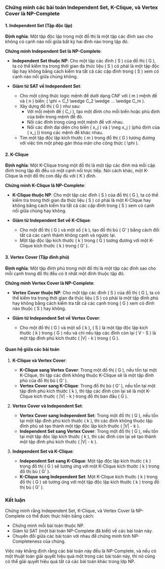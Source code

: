 ### Chứng minh các bài toán Independent Set, K-Clique, và Vertex Cover là NP-Complete

#### 1. Independent Set (Tập độc lập)

**Định nghĩa**: Một tập độc lập trong một đồ thị là một tập các đỉnh sao cho không có cạnh nào nối giữa bất kỳ hai đỉnh nào trong tập đó.

**Chứng minh Independent Set là NP-Complete**:
- **Independent Set thuộc NP**: Cho một tập các đỉnh \( S \) của đồ thị \( G \), ta có thể kiểm tra trong thời gian đa thức liệu \( S \) có phải là một tập độc lập hay không bằng cách kiểm tra tất cả các cặp đỉnh trong \( S \) xem có cạnh nào nối giữa chúng không.
  
- **Giảm từ SAT về Independent Set**:
  - Cho một công thức logic mệnh đề dưới dạng CNF với \( m \) mệnh đề và \( n \) biến: \( \phi = C_1 \wedge C_2 \wedge ... \wedge C_m \).
  - Xây dựng đồ thị \( G \) như sau:
    - Với mỗi mệnh đề \( C_i \), tạo một đỉnh cho mỗi biến hoặc phủ định của biến trong mệnh đề đó.
    - Nối các đỉnh trong cùng một mệnh đề với nhau.
    - Nối các đỉnh đại diện cho biến \( x_j \) và \( \neg x_j \) (phủ định của \( x_j \)) trong các mệnh đề khác nhau.
  - Tìm một tập độc lập kích thước \( m \) trong đồ thị \( G \) tương đương với việc tìm một phép gán thỏa mãn cho công thức \( \phi \).

#### 2. K-Clique

**Định nghĩa**: Một K-Clique trong một đồ thị là một tập các đỉnh mà mỗi cặp đỉnh trong tập đó đều có một cạnh nối trực tiếp. Nói cách khác, một K-Clique là một đồ thị con đầy đủ với \( K \) đỉnh.

**Chứng minh K-Clique là NP-Complete**:
- **K-Clique thuộc NP**: Cho một tập các đỉnh \( S \) của đồ thị \( G \), ta có thể kiểm tra trong thời gian đa thức liệu \( S \) có phải là một K-Clique hay không bằng cách kiểm tra tất cả các cặp đỉnh trong \( S \) xem có cạnh nối giữa chúng hay không.

- **Giảm từ Independent Set về K-Clique**:
  - Cho một đồ thị \( G \) và một số \( k \), tạo đồ thị bù \( G' \) bằng cách đổi tất cả các cạnh thành không cạnh và ngược lại.
  - Một tập độc lập kích thước \( k \) trong \( G \) tương đương với một K-Clique kích thước \( k \) trong \( G' \).

#### 3. Vertex Cover (Tập đỉnh phủ)

**Định nghĩa**: Một tập đỉnh phủ trong một đồ thị là một tập các đỉnh sao cho mỗi cạnh trong đồ thị đều có ít nhất một đỉnh thuộc tập đó.

**Chứng minh Vertex Cover là NP-Complete**:
- **Vertex Cover thuộc NP**: Cho một tập các đỉnh \( S \) của đồ thị \( G \), ta có thể kiểm tra trong thời gian đa thức liệu \( S \) có phải là một tập đỉnh phủ hay không bằng cách kiểm tra tất cả các cạnh trong \( G \) xem có đỉnh nào thuộc \( S \) hay không.

- **Giảm từ Independent Set về Vertex Cover**:
  - Cho một đồ thị \( G \) và một số \( k \), \( S \) là một tập độc lập kích thước \( k \) trong \( G \) nếu và chỉ nếu tập các đỉnh còn lại \( V - S \) là một tập đỉnh phủ kích thước \( |V| - k \) trong \( G \).

#### Quan hệ giữa các bài toán

1. **K-Clique và Vertex Cover**:
   - **K-Clique sang Vertex Cover**: Trong một đồ thị \( G \), nếu tồn tại một K-Clique, thì tập các đỉnh không thuộc K-Clique sẽ là một tập đỉnh phủ của đồ thị bù \( G' \).
   - **Vertex Cover sang K-Clique**: Trong đồ thị bù \( G' \), nếu tồn tại một tập đỉnh phủ kích thước \( k \), thì tập các đỉnh còn lại sẽ là một K-Clique kích thước \( |V| - k \) trong đồ thị ban đầu \( G \).

2. **Vertex Cover và Independent Set**:
   - **Vertex Cover sang Independent Set**: Trong một đồ thị \( G \), nếu tồn tại một tập đỉnh phủ kích thước \( k \), thì các đỉnh không thuộc tập đỉnh phủ sẽ tạo thành một tập độc lập kích thước \( |V| - k \).
   - **Independent Set sang Vertex Cover**: Trong một đồ thị \( G \), nếu tồn tại một tập độc lập kích thước \( k \), thì các đỉnh còn lại sẽ tạo thành một tập đỉnh phủ kích thước \( |V| - k \).

3. **Independent Set và K-Clique**:
   - **Independent Set sang K-Clique**: Một tập độc lập kích thước \( k \) trong đồ thị \( G \) sẽ tương ứng với một K-Clique kích thước \( k \) trong đồ thị bù \( G' \).
   - **K-Clique sang Independent Set**: Một K-Clique kích thước \( k \) trong đồ thị \( G \) sẽ tương ứng với một tập độc lập kích thước \( k \) trong đồ thị bù \( G' \).

### Kết luận

Chứng minh rằng Independent Set, K-Clique, và Vertex Cover là NP-Complete có thể được thực hiện bằng cách:

- Chứng minh mỗi bài toán thuộc NP.
- Giảm từ SAT (một bài toán NP-Complete đã biết) về các bài toán này.
- Chuyển đổi giữa các bài toán với nhau để chứng minh tính NP-Completeness của chúng.

Việc này khẳng định rằng các bài toán này đều là NP-Complete, và nếu có một thuật toán giải quyết hiệu quả một trong các bài toán này, thì nó cũng có thể giải quyết hiệu quả tất cả các bài toán khác trong lớp NP.